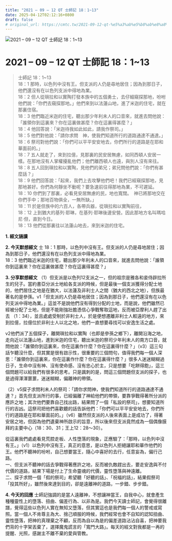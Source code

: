 ```yaml
---
title: "2021 – 09 – 12 QT 士師記 18：1~13"
date: 2025-04-12T02:12:16+0800
draft: false
# original_url: https://cmtc.tw/2021-09-12-qt-%e5%a3%ab%e5%b8%ab%e8%a8%98-18%ef%bc%9a113
---
```


![2021 – 09 – 12 QT 士師記 18：1\~13](/images/qt.jpg   "2021 – 09 – 12 QT 士師記 18：1\~13")

# 2021 – 09 – 12 QT 士師記 18：1\~13

> 士師記 18：1\~13  
> 18：1 那時，以色列中沒有王。但支派的人仍是尋地居住；因為到那日子，他們還沒有在以色列支派中得地為業。  
> 18：2 但人從瑣拉和以實陶打發本族中的五個勇士，去仔細窺探那地，吩咐他們說：「你們去窺探那地。」他們來到以法蓮山地，進了米迦的住宅，就在那裏住宿。  
> 18：3 他們臨近米迦的住宅，聽出那少年利未人的口音來，就進去問他說：「誰領你到這裏來？你在這裏做甚麼？你在這裏得甚麼？」  
> 18：4 他回答說：「米迦待我如此如此，請我作祭司。」  
> 18：5 他們對他說：「請你求問　神，使我們知道所行的道路通達不通達。」  
> 18：6 祭司對他們說：「你們可以平平安安地去，你們所行的道路是在耶和華面前的。」  
> 18：7 五人就走了，來到拉億，見那裏的民安居無慮，如同西頓人安居一樣。在那地沒有人掌權擾亂他們；他們離西頓人也遠，與別人沒有來往。  
> 18：8 五人回到瑣拉和以實陶，見他們的弟兄；弟兄問他們說：「你們有甚麼話？」  
> 18：9 他們回答說：「起來，我們上去攻擊他們吧！我們已經窺探那地，見那地甚好。你們為何靜坐不動呢？要急速前往得那地為業，不可遲延。  
> 18：10 你們到了那裏，必看見安居無慮的民，地也寬闊。　神已將那地交在你們手中；那地百物俱全，一無所缺。」  
> 18：11 於是但族中的六百人，各帶兵器，從瑣拉和以實陶前往，  
> 18：12 上到猶大的基列‧耶琳，在基列‧耶琳後邊安營。因此那地方名叫瑪哈尼‧但，直到今日。  
> 18：13 他們從那裏往以法蓮山地去，來到米迦的住宅。

**1. 經文誦讀**

**2.  今天默想經文**
士 18：1 那時，以色列中沒有王。但支派的人仍是尋地居住；因為到那日子，他們還沒有在以色列支派中得地為業。  
18：3 他們臨近米迦的住宅，聽出那少年利未人的口音來，就進去問他說：「誰領你到這裏來？你在這裏做甚麼？你在這裏得甚麼？」

**3. 分享默想經文**
（1）但支派是以色列12支派之一，但的祖宗是雅各和妾侍辟拉所生的兒子。當約書亞分派士地給各支派的時候，但是最後一個支派獲得分配士地的，他們居住之地是在猶大，以法蓮及非利士人之間（猶大的西北之地），但族最著名的是參孫。v1「但支派的人仍是尋地居住；因為到那日子，他們還沒有在以色列支派中得地為業。」這並不是說他們沒有得到分配的士地，而是說，他們雖然已經被分配了士地，但是不能剛強壯膽憑信心爭戰奪取這地，反而被亞摩利人趕了出去 （1：34），並且處處受制於非利士人，於是便想遷離非利士人較遠的地方，來到拉億，拉億位於非利士人以北之地，他們一直想要尋找可以安逸生活之處。

v2他們派了五個探子，離開瑣拉和以實陶（也即是參孫之鄉下），離開沿海之地，走向近以法蓮山地，進到米迦的住宅，聽出米迦的祭司少年利未人的南方口音，就問他說：「誰領你到這裏來，你在這裏作什麼？你在這裏得什麼？」（v3）這三句話乍聽沒什麼，但其實是很有啟示性，很重要的三個問句，值得我們每一個人深思：「誰領你到這裏來，你在這裏作什麼？你在這裏得什麼？」很多人迷迷糊糊過日子，生命中沒有神、沒有使命感、沒有忠心於主，只是想要「吃餅得飽」，這三個問題可以給我們有很多的思考。只是諷刺的是，問這三個問題但支派的探子，也是過得渾渾噩噩，迷迷糊糊，偏離神的帶領。

（2）v5探子求問利未人的祭司：「請你求問神，使我們知道所行的道路通達不通達？」首先但支派所行的事，已經偏離了神給他們的帶領，要靠爭戰得著所分派的應許之地；其次他們要靠自己找出路，結果問了一個「私設的祭司」，想要知道所行的吉凶。這祭司把他們喜歡聽的話告訴他們：「你們可以平平安安地去，你們所行的道路是在耶和華面前的。」（v6）雖然但支派的人後來表面上是成功了，得著安居之地，但因為他們遺棄神所啟示的旨意，所以後來但支派竟然成為一個偶像膜拜的主要中心（18：30、31；王上12：28～30）。

從這裏我們處處看見荒腔走板、人性墮落的現象，正應驗了：「那時，以色列中沒有王。」（v1）以色列中沒有王，真正的意思，是以色列人拒絕讓耶和華作他們的王。他們不聽神的吩咐，自己想要當王，隨心中喜好的去行，任意妄為，偏行己路。  
一、但支派不聽神的話去爭戰得著應許之地，反而被仇敵趕出去，要走安逸與不付代價的道路，結果下場是付上了生命靈魂的代價，靈性墮落與神遠離。  
二、探子求問一個「假的祭司」希望聽「好聽的話」、「祝福的話」，結果假祭司「投其所好」，雖然後來達到目的，卻是遠離神的道路，一步錯、步步錯。

**4. 今天的回應**
士師記強調的是當人遠離神，不想讓神當王，自我中心，就會產生種種靈性上的墮落、扭曲、偏差行為、以非為是。我們今天讀士師記，會覺得很離譜，覺得這些以色列人實在無知又墮落，但其實這也是我們每一個人的警戒或寫照。當一個人不肯尊主為大、捨己順服的時候，我們經常也會不自知的認知扭曲、靈性墮落，把神的真理棄之不顧，反而為自以為是的偏差道路沾沾自喜，把神要我們背的十字架丟棄了，選擇魔鬼謊言的「寬門大路」。每天的經文對我都是一再的提醒、光照，感謝主不離不棄的愛與管教。
